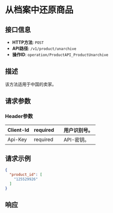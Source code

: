 # 从档案中还原商品

## 接口信息

- **HTTP方法**: `POST`
- **API路径**: `/v1/product/unarchive`
- **操作ID**: `operation/ProductAPI_ProductUnarchive`

## 描述

该方法适用于中国的卖家。

## 请求参数

### Header参数

| Client-Id | required |  | 用户识别号。 |
|---|---|---|---|
| Api-Key | required |  | API-密钥。 |

## 请求示例

```json
{
  "product_id": [
    "125529926"
  ]
}
```

## 响应
